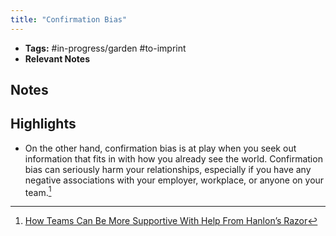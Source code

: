 ```yaml
---
title: "Confirmation Bias"
---
```


- **Tags:** #in-progress/garden #to-imprint 
- **Relevant Notes**


## Notes

## Highlights
- On the other hand, confirmation bias is at play when you seek out information that fits in with how you already see the world. Confirmation bias can seriously harm your relationships, especially if you have any negative associations with your employer, workplace, or anyone on your team.[^1]

[^1]: [How Teams Can Be More Supportive With Help From Hanlon’s Razor](https://blog.trello.com/trello-hanlons-razor)